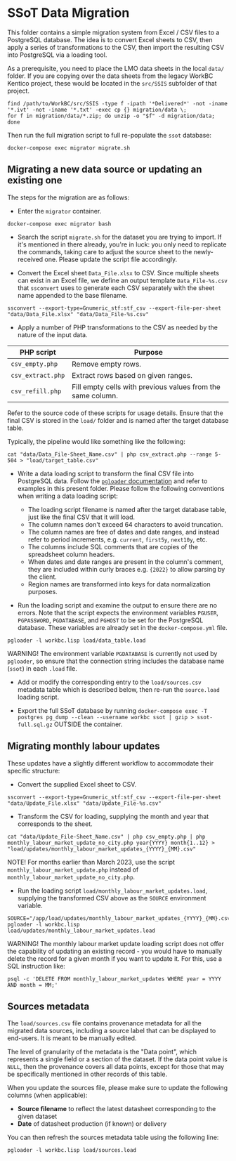 SSoT Data Migration
===================

This folder contains a simple migration system from Excel / CSV files to a PostgreSQL database. The idea is to convert Excel sheets to CSV, then apply a series of transformations to the CSV, then import the resulting CSV into PostgreSQL via a loading tool.

As a prerequisite, you need to place the LMO data sheets in the local `data/` folder. If you are copying over the data sheets from the legacy WorkBC Kentico project, these would be located in the `src/SSIS` subfolder of that project.
```
find /path/to/WorkBC/src/SSIS -type f -ipath '*Delivered*' -not -iname '*.ivt' -not -iname '*.txt' -exec cp {} migration/data \;
for f in migration/data/*.zip; do unzip -o "$f" -d migration/data; done
```

Then run the full migration script to full re-populate the `ssot` database:
```
docker-compose exec migrator migrate.sh
```

## Migrating a new data source or updating an existing one
The steps for the migration are as follows:

- Enter the `migrator` container.
```
docker-compose exec migrator bash
```

- Search the script `migrate.sh` for the dataset you are trying to import. If it's mentioned in there already, you're in luck: you only need to replicate the commands, taking care to adjust the source sheet to the newly-received one. Please update the script file accordingly.

- Convert the Excel sheet `Data_File.xlsx` to CSV. Since multiple sheets can exist in an Excel file, we define an output template `Data_File-%s.csv` that `ssconvert` uses to generate each CSV separately with the sheet name appended to the base filename.
```
ssconvert --export-type=Gnumeric_stf:stf_csv --export-file-per-sheet "data/Data_File.xlsx" "data/Data_File-%s.csv"
```

- Apply a number of PHP transformations to the CSV as needed by the nature of the input data.

| PHP script | Purpose |
|------------|---------|
| `csv_empty.php` | Remove empty rows. |
| `csv_extract.php` | Extract rows based on given ranges. |
| `csv_refill.php` | Fill empty cells with previous values from the same column. |

Refer to the source code of these scripts for usage details. Ensure that the final CSV is stored in the `load/` folder and is named after the target database table.

Typically, the pipeline would like something like the following:
```
cat "data/Data_File-Sheet_Name.csv" | php csv_extract.php --range 5-504 > "load/target_table.csv"
```

- Write a data loading script to transform the final CSV file into PostgreSQL data. Follow the [`pgloader` documentation](https://pgloader.readthedocs.io/en/latest/tutorial/tutorial.html#loading-csv-data-with-pgloader) and refer to examples in this present folder. Please follow the following conventions when writing a data loading script:
  - The loading script filename is named after the target database table, just like the final CSV that it will load.
  - The column names don't exceed 64 characters to avoid truncation.
  - The column names are free of dates and date ranges, and instead refer to period increments, e.g. `current`, `first5y`, `next10y`, etc.
  - The columns include SQL comments that are copies of the spreadsheet column headers.
  - When dates and date ranges are present in the column's comment, they are included within curly braces e.g. `{2022}` to allow parsing by the client.
  - Region names are transformed into keys for data normalization purposes.

- Run the loading script and examine the output to ensure there are no errors. Note that the script expects the environment variables `PGUSER`, `PGPASSWORD`, `PGDATABASE`, and `PGHOST` to be set for the PostgreSQL database. These variables are already set in the `docker-compose.yml` file.
```
pgloader -l workbc.lisp load/data_table.load
```
WARNING! The environment variable `PGDATABASE` is currently not used by `pgloader`, so ensure that the connection string includes the database name (`ssot`) in each `.load` file.

- Add or modify the corresponding entry to the `load/sources.csv` metadata table which is described below, then re-run the `source.load` loading script.

- Export the full SSoT database by running `docker-compose exec -T postgres pg_dump --clean --username workbc ssot | gzip > ssot-full.sql.gz` OUTSIDE the container.

## Migrating monthly labour updates
These updates have a slightly different workflow to accommodate their specific structure:

- Convert the supplied Excel sheet to CSV.
```
ssconvert --export-type=Gnumeric_stf:stf_csv --export-file-per-sheet "data/Update_File.xlsx" "data/Update_File-%s.csv"
```

- Transform the CSV for loading, supplying the month and year that corresponds to the sheet.
```
cat "data/Update_File-Sheet_Name.csv" | php csv_empty.php | php monthly_labour_market_update_no_city.php year{YYYY} month{1..12} > "load/updates/monthly_labour_market_updates_{YYYY}_{MM}.csv"
```
NOTE! For months earlier than March 2023, use the script `monthly_labour_market_update.php` instead of `monthly_labour_market_update_no_city.php`.

- Run the loading script `load/monthly_labour_market_updates.load`, supplying the transformed CSV above as the `SOURCE` environment variable.
```
SOURCE="/app/load/updates/monthly_labour_market_updates_{YYYY}_{MM}.csv" pgloader -l workbc.lisp load/updates/monthly_labour_market_updates.load
```
WARNING! The monthly labour market update loading script does not offer the capability of updating an existing record - you would have to manually delete the record for a given month if you want to update it. For this, use a SQL instruction like:
```
psql -c 'DELETE FROM monthly_labour_market_updates WHERE year = YYYY AND month = MM;'
```
## Sources metadata
The `load/sources.csv` file contains provenance metadata for all the migrated data sources, including a source label that can be displayed to end-users. It is meant to be manually edited.

The level of granularity of the metadata is the "Data point", which represents a single field or a section of the dataset. If the data point value is `NULL`, then the provenance covers all data points, except for those that may be specifically mentioned in other records of this table.

When you update the sources file, please make sure to update the following columns (when applicable):
- **Source filename** to reflect the latest datasheet corresponding to the given dataset
- **Date** of datasheet production (if known) or delivery

You can then refresh the sources metadata table using the following line:
```
pgloader -l workbc.lisp load/sources.load
```
